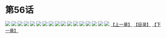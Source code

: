 # 第56话
![](https://s1.baozimh.com/scomic/yuekanshaonuyeqijun-chunquan/0/60-fait/1.jpg)
![](https://s1.baozimh.com/scomic/yuekanshaonuyeqijun-chunquan/0/60-fait/2.jpg)
![](https://s1.baozimh.com/scomic/yuekanshaonuyeqijun-chunquan/0/60-fait/3.jpg)
![](https://s1.baozimh.com/scomic/yuekanshaonuyeqijun-chunquan/0/60-fait/4.jpg)
![](https://s1.baozimh.com/scomic/yuekanshaonuyeqijun-chunquan/0/60-fait/5.jpg)
![](https://s1.baozimh.com/scomic/yuekanshaonuyeqijun-chunquan/0/60-fait/6.jpg)
![](https://s1.baozimh.com/scomic/yuekanshaonuyeqijun-chunquan/0/60-fait/7.jpg)
![](https://s1.baozimh.com/scomic/yuekanshaonuyeqijun-chunquan/0/60-fait/8.jpg)
![](https://s1.baozimh.com/scomic/yuekanshaonuyeqijun-chunquan/0/60-fait/9.jpg)
![](https://s1.baozimh.com/scomic/yuekanshaonuyeqijun-chunquan/0/60-fait/10.jpg)
![](https://s1.baozimh.com/scomic/yuekanshaonuyeqijun-chunquan/0/60-fait/11.jpg)
![](https://s1.baozimh.com/scomic/yuekanshaonuyeqijun-chunquan/0/60-fait/12.jpg)
![](https://s1.baozimh.com/scomic/yuekanshaonuyeqijun-chunquan/0/60-fait/13.jpg)
![](https://s1.baozimh.com/scomic/yuekanshaonuyeqijun-chunquan/0/60-fait/14.jpg)
![](https://s1.baozimh.com/scomic/yuekanshaonuyeqijun-chunquan/0/60-fait/15.jpg)
![](https://s1.baozimh.com/scomic/yuekanshaonuyeqijun-chunquan/0/60-fait/16.jpg)
![](https://s1.baozimh.com/scomic/yuekanshaonuyeqijun-chunquan/0/60-fait/17.jpg)
[【上一章】](./55.md)
[【目录】](./README.md)
[【下一章】](./57.md)
